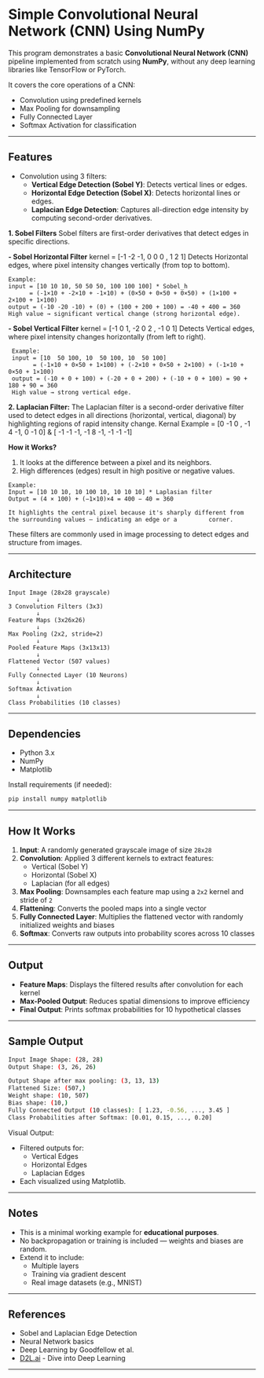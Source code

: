 
# Simple Convolutional Neural Network (CNN) Using NumPy

This program demonstrates a basic **Convolutional Neural Network (CNN)** pipeline implemented from scratch using **NumPy**, without any deep learning libraries like TensorFlow or PyTorch.

It covers the core operations of a CNN:
- Convolution using predefined kernels
- Max Pooling for downsampling
- Fully Connected Layer
- Softmax Activation for classification
---

## Features

- Convolution using 3 filters:
  - **Vertical Edge Detection (Sobel Y)**: Detects vertical lines or edges.
  - **Horizontal Edge Detection (Sobel X)**: Detects horizontal lines or edges.
  - **Laplacian Edge Detection**: Captures all-direction edge intensity by computing second-order derivatives.
    
**1. Sobel Filters**
  Sobel filters are first-order derivatives that detect edges in specific directions.
  
 **- Sobel Horizontal Filter**
    kernel = [-1 -2 -1, 0 0 0 , 1 2 1]
    Detects Horizontal edges, where pixel intensity changes vertically (from top to bottom).
    
    Example:
    input = [10 10 10, 50 50 50, 100 100 100] * Sobel_h
          = (-1×10 + -2×10 + -1×10) + (0×50 + 0×50 + 0×50) + (1×100 + 2×100 + 1×100)
    output = (-10 -20 -10) + (0) + (100 + 200 + 100) = -40 + 400 = 360
    High value → significant vertical change (strong horizontal edge).

  **- Sobel Vertical Filter**
     kernel = [-1 0 1, -2 0 2 , -1 0 1]
     Detects Vertical edges, where pixel intensity changes horizontally (from left to right).

     Example:
     input = [10  50 100, 10  50 100, 10  50 100]
           = (-1×10 + 0×50 + 1×100) + (-2×10 + 0×50 + 2×100) + (-1×10 + 0×50 + 1×100)
     output = (-10 + 0 + 100) + (-20 + 0 + 200) + (-10 + 0 + 100) = 90 + 180 + 90 = 360
     High value → strong vertical edge.

**2. Laplacian Filter:**
   The Laplacian filter is a second-order derivative filter used to detect edges in all directions (horizontal, vertical,       diagonal) by highlighting regions of rapid intensity change.
   Kernal Example = [0  -1   0  , -1  4  -1, 0  -1   0] & [ -1 -1 -1, -1  8 -1, -1 -1 -1]
   
   **How it Works?**
   1. It looks at the difference between a pixel and its neighbors.
   2. High differences (edges) result in high positive or negative values.

    Example:
    Input = [10 10 10, 10 100 10, 10 10 10] * Laplasian filter
    Output = (4 × 100) + (−1×10)×4 = 400 − 40 = 360

    It highlights the central pixel because it's sharply different from the surrounding values — indicating an edge or a         corner.
   




These filters are commonly used in image processing to detect edges and structure from images.

---

## Architecture

```
Input Image (28x28 grayscale)
        ↓
3 Convolution Filters (3x3)
        ↓
Feature Maps (3x26x26)
        ↓
Max Pooling (2x2, stride=2)
        ↓
Pooled Feature Maps (3x13x13)
        ↓
Flattened Vector (507 values)
        ↓
Fully Connected Layer (10 Neurons)
        ↓
Softmax Activation
        ↓
Class Probabilities (10 classes)
```

---

## Dependencies

- Python 3.x
- NumPy
- Matplotlib

Install requirements (if needed):

```bash
pip install numpy matplotlib
```

---

## How It Works

1. **Input**: A randomly generated grayscale image of size `28x28`
2. **Convolution**: Applied 3 different kernels to extract features:
   - Vertical (Sobel Y)
   - Horizontal (Sobel X)
   - Laplacian (for all edges)
3. **Max Pooling**: Downsamples each feature map using a `2x2` kernel and stride of `2`
4. **Flattening**: Converts the pooled maps into a single vector
5. **Fully Connected Layer**: Multiplies the flattened vector with randomly initialized weights and biases
6. **Softmax**: Converts raw outputs into probability scores across 10 classes

---

## Output

- **Feature Maps**: Displays the filtered results after convolution for each kernel
- **Max-Pooled Output**: Reduces spatial dimensions to improve efficiency
- **Final Output**: Prints softmax probabilities for 10 hypothetical classes

---

## Sample Output

```bash
Input Image Shape: (28, 28)
Output Shape: (3, 26, 26)

Output Shape after max pooling: (3, 13, 13)
Flattened Size: (507,)
Weight shape: (10, 507)
Bias shape: (10,)
Fully Connected Output (10 classes): [ 1.23, -0.56, ..., 3.45 ]
Class Probabilities after Softmax: [0.01, 0.15, ..., 0.20]
```

Visual Output:

- Filtered outputs for:
  - Vertical Edges
  - Horizontal Edges
  - Laplacian Edges
- Each visualized using Matplotlib.

---

## Notes

- This is a minimal working example for **educational purposes**.
- No backpropagation or training is included — weights and biases are random.
- Extend it to include:
  - Multiple layers
  - Training via gradient descent
  - Real image datasets (e.g., MNIST)
---


## References

- Sobel and Laplacian Edge Detection
- Neural Network basics
- Deep Learning by Goodfellow et al.
- [D2L.ai](https://d2l.ai/) - Dive into Deep Learning
---
